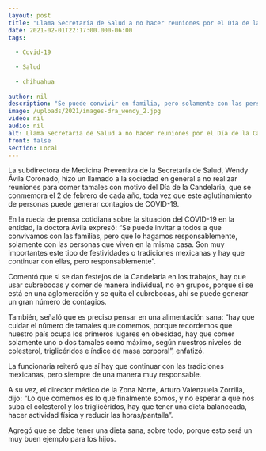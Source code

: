 ```yaml
---
layout: post
title: "Llama Secretaría de Salud a no hacer reuniones por el Día de la Candelaria"
date: 2021-02-01T22:17:00.000-06:00
tags:
  
  - Covid-19
  
  - Salud
  
  - chihuahua
  
author: nil
description: "Se puede convivir en familia, pero solamente con las personas que viven en la misma casa; hay que usar cubrebocas y comer de manera individual, no en grupos"
image: /uploads/2021/images-dra_wendy_2.jpg
video: nil
audio: nil
alt: Llama Secretaría de Salud a no hacer reuniones por el Día de la Candelaria
front: false
section: Local
---
```


La subdirectora de Medicina Preventiva de la Secretaría de Salud, Wendy Ávila Coronado, hizo un llamado a la sociedad en general a no realizar reuniones para comer tamales con motivo del Día de la Candelaria, que se conmemora el 2 de febrero de cada año, toda vez que este aglutinamiento de personas puede generar contagios de COVID-19.

En la rueda de prensa cotidiana sobre la situación del COVID-19 en la entidad, la doctora Ávila expresó: “Se puede invitar a todos a que convivamos con las familias, pero que lo hagamos responsablemente, solamente con las personas que viven en la misma casa. Son muy importantes este tipo de festividades o tradiciones mexicanas y hay que continuar con ellas, pero responsablemente”.

Comentó que si se dan festejos de la Candelaria en los trabajos, hay que usar cubrebocas y comer de manera individual, no en grupos, porque si se está en una aglomeración y se quita el cubrebocas, ahí se puede generar un gran número de contagios.

También, señaló que es preciso pensar en una alimentación sana: “hay que cuidar el número de tamales que comemos, porque recordemos que nuestro país ocupa los primeros lugares en obesidad, hay que comer solamente uno o dos tamales como máximo, según nuestros niveles de colesterol, triglicéridos e índice de masa corporal”, enfatizó.

La funcionaria reiteró que sí hay que continuar con las tradiciones mexicanas, pero siempre de una manera muy responsable.

A su vez, el director médico de la Zona Norte, Arturo Valenzuela Zorrilla, dijo: “Lo que comemos es lo que finalmente somos, y no esperar a que nos suba el colesterol y los triglicéridos, hay que tener una dieta balanceada, hacer actividad física y reducir las horas/pantalla”.

Agregó que se debe tener una dieta sana, sobre todo, porque esto será un muy buen ejemplo para los hijos.